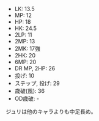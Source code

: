 - LK: 13.5
- MP: 12
- HP: 18
- HK: 24.5
- 2LP: 11
- 2MP: 13
- 2MK: 17強
- 2HK: 20
- 6MP: 20
- DR MP, 2HP: 26
- 投げ: 10
- ステップ, 投げ: 29
- 歳破(風): 36
- OD歳破: -

ジュリは他のキャラよりも中足長め。
